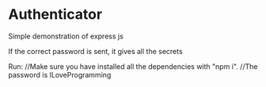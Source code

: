 # Authenticator
Simple demonstration of express js

If the correct password is sent, it gives all the secrets

Run:
//Make sure you have installed all the dependencies with "npm i".
//The password is ILoveProgramming

